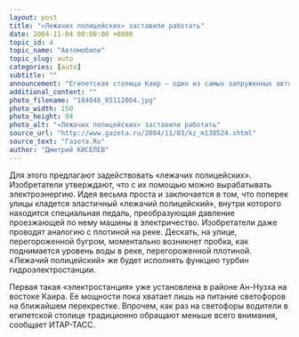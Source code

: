 ```yaml
---
layout: post
title: "«Лежачих полицейских» заставили работать"
date: 2004-11-04 00:00:00 +0000
topic_id: 4
topic_name: "Автомобили"
topic_slug: auto
categories: [auto]
subtitle: ""
announcement: "Египетская столица Каир – один из самых запруженных автомобилями городов мира. Оказавшийся там за рулем европеец, как правило, теряет ориентацию в пространстве от мешанины машин, снующих туда-сюда практически без всяких правил. Понятно, что при практически полном отсутствии нормальной организации движения дорожные заторы в Каире – обыденное дело. Но местные изобретатели придумали, как извлечь из каирских пробок пользу."
additional_content: ""
photo_filename: "184046_05112004.jpg"
photo_width: 150
photo_height: 94
photo_alt: "«Лежачих полицейских» заставили работать"
source_url: "http://www.gazeta.ru/2004/11/03/kz_m138524.shtml"
source_text: "Газета.Ru"
author: "Дмитрий КИСЕЛЕВ"
---
```

Для этого предлагают задействовать «лежачих полицейских». Изобретатели утверждают, что с их помощью можно вырабатывать электроэнергию. Идея весьма проста и заключается в том, что поперек улицы кладется эластичный «лежачий полицейский», внутри которого находится специальная педаль, преобразующая давление проезжающей по нему машины в электричество. Изобретатели даже проводят аналогию с плотиной на реке. Дескать, на улице, перегороженной бугром, моментально возникнет пробка, как поднимается уровень воды в реке, перегороженной плотиной. «Лежачий полицейский» же будет исполнять функцию турбин гидроэлектростанции.

Первая такая «электростанция» уже установлена в районе Ан-Нузха на востоке Каира. Ее мощности пока хватает лишь на питание светофоров на ближайшем перекрестке. Впрочем, как раз на светофоры водители в египетской столице традиционно обращают меньше всего внимания, сообщает ИТАР-ТАСС.
